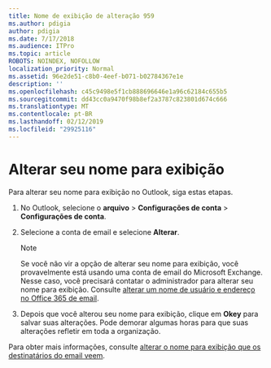 ```yaml
---
title: Nome de exibição de alteração 959
ms.author: pdigia
author: pdigia
ms.date: 7/17/2018
ms.audience: ITPro
ms.topic: article
ROBOTS: NOINDEX, NOFOLLOW
localization_priority: Normal
ms.assetid: 96e2de51-c8b0-4eef-b071-b02784367e1e
description: ''
ms.openlocfilehash: c45c9498e5f1cb888696646e1a96c62184c655b5
ms.sourcegitcommit: dd43cc0a9470f98b8ef2a3787c823801d674c666
ms.translationtype: MT
ms.contentlocale: pt-BR
ms.lasthandoff: 02/12/2019
ms.locfileid: "29925116"
---
```

# <a name="change-your-display-name"></a>Alterar seu nome para exibição
  
Para alterar seu nome para exibição no Outlook, siga estas etapas.
  
1. No Outlook, selecione o **arquivo** \> **Configurações de conta** \> **Configurações de conta**.
    
2. Selecione a conta de email e selecione **Alterar**.
    
    > [!NOTE]
    > Se você não vir a opção de alterar seu nome para exibição, você provavelmente está usando uma conta de email do Microsoft Exchange. Nesse caso, você precisará contatar o administrador para alterar seu nome para exibição. Consulte [alterar um nome de usuário e endereço no Office 365 de email](https://support.office.com/article/fb5ac074-e203-4e1f-9843-b9d1a3e03297.aspx). 
  
3. Depois que você alterou seu nome para exibição, clique em **Okey** para salvar suas alterações. Pode demorar algumas horas para que suas alterações refletir em toda a organização. 
    
Para obter mais informações, consulte [alterar o nome para exibição que os destinatários do email veem](https://support.office.com/article/2b53331a-ba2a-4803-88dc-ac9fe376c8a9.aspx).
  

